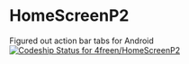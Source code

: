 HomeScreenP2
============

Figured out action bar tabs for Android
[ ![Codeship Status for 4freen/HomeScreenP2](https://www.codeship.io/projects/8c47bf40-2591-0132-67f8-02454bdb002a/status)](https://www.codeship.io/projects/37214)
